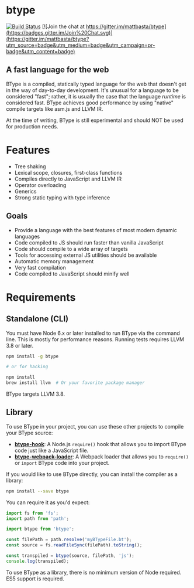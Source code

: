 # btype

[![Build Status](https://travis-ci.org/mattbasta/btype.svg?branch=master)](https://travis-ci.org/mattbasta/btype) [![Join the chat at https://gitter.im/mattbasta/btype](https://badges.gitter.im/Join%20Chat.svg)](https://gitter.im/mattbasta/btype?utm_source=badge&utm_medium=badge&utm_campaign=pr-badge&utm_content=badge)


## A fast language for the web

BType is a compiled, statically typed language for the web that doesn't get in
the way of day-to-day development. It's unusual for a language to be considered "fast"; rather, it is usually the case that the language *runtime* is considered fast. BType achieves good performance by using "native" compile targets like asm.js and LLVM IR.

At the time of writing, BType is still experimental and should NOT be used for production needs.


# Features

- Tree shaking
- Lexical scope, closures, first-class functions
- Compiles directly to JavaScript and LLVM IR
- Operator overloading
- Generics
- Strong static typing with type inference

## Goals

- Provide a language with the best features of most modern dynamic languages
- Code compiled to JS should run faster than vanilla JavaScript
- Code should compile to a wide array of targets
- Tools for accessing external JS utilities should be available
- Automatic memory management
- Very fast compilation
- Code compiled to JavaScript should minify well


# Requirements

## Standalone (CLI)

You must have Node 6.x or later installed to run BType via the command line.
This is mostly for performance reasons. Running tests requires LLVM 3.8 or
later.

```bash
npm install -g btype

# or for hacking

npm install
brew install llvm  # Or your favorite package manager
```

BType targets LLVM 3.8.


## Library

To use BType in your project, you can use these other projects to compile your
BType source:

- **[btype-hook](https://github.com/mattbasta/btype-hook)**: A Node.js `require()` hook that allows you to import BType code just like a JavaScript file.
- **[btype-webpack-loader](https://github.com/mattbasta/btype-webpack-loader)**: A Webpack loader that allows you to `require()` or `import` BType code into your project.

If you would like to use BType directly, you can install the compiler as a library:

```bash
npm install --save btype
```

You can require it as you'd expect:

```js
import fs from 'fs';
import path from 'path';

import btype from 'btype';

const filePath = path.resolve('myBTypeFile.bt');
const source = fs.readFileSync(filePath).toString();

const transpiled = btype(source, filePath, 'js');
console.log(transpiled);
```

To use BType as a library, there is no minimum version of Node required. ES5
support is required.
